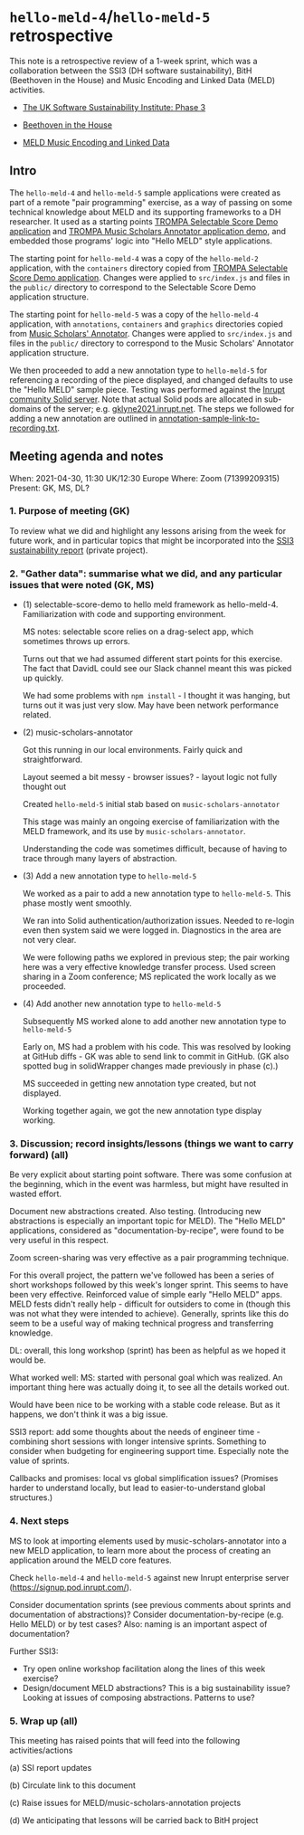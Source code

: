 # `hello-meld-4`/`hello-meld-5` retrospective

This note is a retrospective review of a 1-week sprint, which was a collaboration between the SSI3 (DH software sustainability), BitH (Beethoven in the House) and Music Encoding and Linked Data (MELD) activities.

- [The UK Software Sustainability Institute: Phase 3](https://gtr.ukri.org/projects?ref=EP%2FS021779%2F1)

- [Beethoven in the House](https://www.dfg.de/en/research_funding/announcements_proposals/2020/info_wissenschaft_20_01/index.html)

- [MELD Music Encoding and Linked Data](https://github.com/oerc-music/meld)


## Intro

The `hello-meld-4` and `hello-meld-5` sample applications were created as part of a remote "pair programming" exercise, as a way of passing on some technical knowledge about MELD and its supporting frameworks to a DH researcher.  It used as a starting points [TROMPA Selectable Score Demo application](https://github.com/trompamusic/selectable-score-demo) and [TROMPA Music Scholars Annotator application demo](https://github.com/trompamusic/music-scholars-annotator), and embedded those programs' logic into "Hello MELD" style applications.

The starting point for `hello-meld-4` was a copy of the `hello-meld-2` application, with the `containers` directory copied from [TROMPA Selectable Score Demo application](https://github.com/trompamusic/selectable-score-demo).  Changes were applied to `src/index.js` and files in the `public/` directory to correspond to the Selectable Score Demo application structure.

The starting point for `hello-meld-5` was a copy of the `hello-meld-4` application, with `annotations`, `containers` and `graphics` directories copied from [Music Scholars' Annotator](https://github.com/trompamusic/music-scholars-annotator).  Changes were applied to `src/index.js` and files in the `public/` directory to correspond to the Music Scholars' Annotator application structure.

We then proceeded to add a new annotation type to  `hello-meld-5` for referencing a recording of the piece displayed, and changed defaults to use the "Hello MELD" sample piece.  Testing was performed against the [Inrupt community Solid server](http://inrupt.net/). Note that actual Solid pods are allocated in sub-domains of the server; e.g. [gklyne2021.inrupt.net](https://gklyne2021.inrupt.net/).  The steps we followed for adding a new annotation are outlined in [annotation-sample-link-to-recording.txt](./annotation-sample-link-to-recording.txt).


## Meeting agenda and notes

When: 2021-04-30, 11:30 UK/12:30 Europe
Where: Zoom (71399209315)
Present: GK, MS, DL?

### 1. Purpose of meeting (GK)

To review what we did and highlight any lessons arising from the week for future work, and in particular topics that might be incorporated into the [SSI3 sustainability report](https://github.com/oerc-music/meld-testing-ssi3) (private project).

### 2. "Gather data": summarise what we did, and any particular issues that were noted (GK, MS)

- (1) selectable-score-demo to hello meld framework as hello-meld-4.  Familiarization with code and supporting environment.

    MS notes: selectable score relies on a drag-select app, which sometimes throws up errors.

    Turns out that we had assumed different start points for this exercise.  The fact that DavidL could see our Slack channel meant this was picked up quickly.

    We had some problems with `npm install` - I thought it was hanging, but turns out it was just very slow.   May have been network performance related.

- (2) music-scholars-annotator

    Got this running in our local environments. Fairly quick and straightforward.

    Layout seemed a bit messy - browser issues? - layout logic not fully thought out

    Created `hello-meld-5` initial stab based on `music-scholars-annotator`

    This stage was mainly an ongoing exercise of familiarization with the MELD framework, and its use by  `music-scholars-annotator`.

    Understanding the code was sometimes difficult, because of having to trace through many layers of abstraction.

- (3) Add a new annotation type to `hello-meld-5`

    We worked as a pair to add a new annotation type to `hello-meld-5`.  This phase mostly went smoothly.

    We ran into Solid authentication/authorization issues.  Needed to re-login even then system said we were logged in.   Diagnostics in the area are not very clear.

    We were following paths we explored in previous step;  the pair working here was a very effective knowledge transfer process.  Used screen sharing in a Zoom conference; MS replicated the work locally as we proceeded.

- (4) Add another new annotation type to `hello-meld-5`

    Subsequently MS worked alone to add another new annotation type to `hello-meld-5`

    Early on, MS had a problem with his code.  This was resolved by looking at GitHub diffs - GK was able to send link to commit in GitHub.  (GK also spotted bug in solidWrapper changes made previously in phase (c).)

    MS succeeded in getting new annotation type created, but not displayed.

    Working together again, we got the new annotation type display working.


### 3. Discussion; record insights/lessons (things we want to carry forward) (all)

Be very explicit about starting point software.  There was some confusion at the beginning, which in the event was harmless, but might have resulted in wasted effort.

Document new abstractions created.  Also testing. (Introducing new abstractions is especially an important topic for MELD).  The "Hello MELD" applications, considered as "documentation-by-recipe", were found to be very useful in this respect.

Zoom screen-sharing was very effective as a pair programming technique.

For this overall project, the pattern we've followed has been a series of short workshops followed by this week's longer sprint.  This seems to have been very effective.  Reinforced value of simple early "Hello MELD" apps.  MELD fests didn't really help - difficult for outsiders to come in (though this was not what they were intended to achieve).   Generally, sprints like this do seem to be a useful way of making technical progress and transferring knowledge.

DL: overall, this long workshop (sprint) has been as helpful as we hoped it would be.

What worked well:  MS: started with personal goal which was realized.   An important thing here was actually doing it, to see all the details worked out.

Would have been nice to be working with a stable code release.  But as it happens, we don't think it was a big issue.

SSI3 report:  add some thoughts about the needs of engineer time - combining short sessions with longer intensive sprints.  Something to consider when budgeting for engineering support time.  Especially note the value of sprints.

Callbacks and promises: local vs global simplification issues?  (Promises harder to understand locally, but lead to easier-to-understand global structures.)


### 4. Next steps

MS to look at importing elements used by music-scholars-annotator into a new MELD application, to learn more about the process of creating an application around the MELD core features.

Check `hello-meld-4` and `hello-meld-5` against new Inrupt enterprise server (https://signup.pod.inrupt.com/).

Consider documentation sprints (see previous comments about sprints and documentation of abstractions)?  Consider documentation-by-recipe (e.g. Hello MELD) or by test cases?   Also: naming is an important aspect of documentation?

Further SSI3:

- Try open online workshop facilitation along the lines of this week exercise?  
- Design/document MELD abstractions?   This is a big sustainability issue?  Looking at issues of composing abstractions.  Patterns to use?


### 5. Wrap up (all)

This meeting has raised points that will feed into the following activities/actions

(a)  SSI report updates

(b) Circulate link to this document

(c) Raise issues for MELD/music-scholars-annotation projects

(d) We anticipating that lessons will be carried back to BitH project


